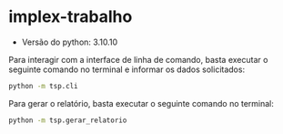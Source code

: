 # implex-trabalho

- Versão do python: 3.10.10

Para interagir com a interface de linha de comando, basta executar o seguinte comando no terminal e informar os dados solicitados:

```bash
python -m tsp.cli
```

Para gerar o relatório, basta executar o seguinte comando no terminal:

```bash
python -m tsp.gerar_relatorio
```